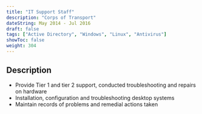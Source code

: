 ```yaml
---
title: "IT Support Staff"
description: "Corps of Transport"
dateString: May 2014 - Jul 2016
draft: false
tags: ["Active Directory", "Windows", "Linux", "Antivirus"]
showToc: false
weight: 304
--- 
```

## Description

- Provide Tier 1 and tier 2 support, conducted troubleshooting and repairs on hardware
- Installation, configuration and troubleshooting desktop systems
- Maintain records of problems and remedial actions taken